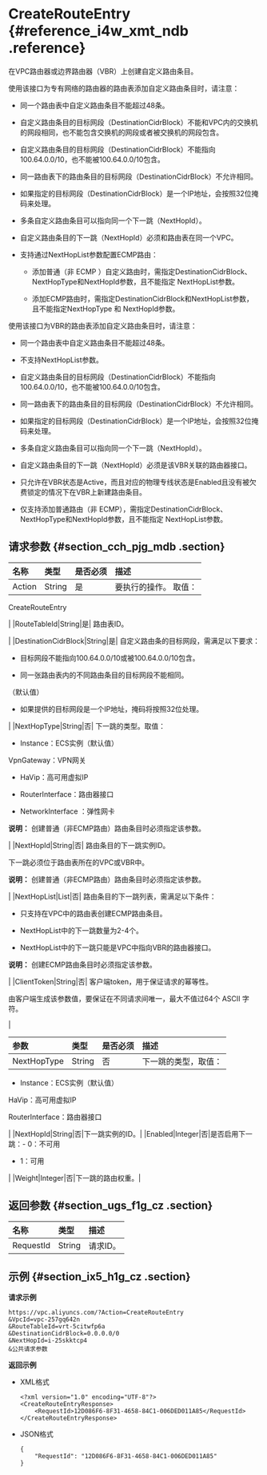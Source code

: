 # CreateRouteEntry {#reference_i4w_xmt_ndb .reference}

在VPC路由器或边界路由器（VBR）上创建自定义路由条目。

使用该接口为专有网络的路由器的路由表添加自定义路由条目时，请注意：

-   同一个路由表中自定义路由条目不能超过48条。

-   自定义路由条目的目标网段（DestinationCidrBlock）不能和VPC内的交换机的网段相同，也不能包含交换机的网段或者被交换机的网段包含。

-   自定义路由条目的目标网段（DestinationCidrBlock）不能指向100.64.0.0/10，也不能被100.64.0.0/10包含。

-   同一路由表下的路由条目的目标网段（DestinationCidrBlock）不允许相同。

-   如果指定的目标网段（DestinationCidrBlock）是一个IP地址，会按照32位掩码来处理。

-   多条自定义路由条目可以指向同一个下一跳（NextHopId）。
-   自定义路由条目的下一跳（NextHopId）必须和路由表在同一个VPC。
-   支持通过NextHopList参数配置ECMP路由：
    -   添加普通（非 ECMP ）自定义路由时，需指定DestinationCidrBlock、NextHopType和NextHopId参数，且不能指定 NextHopList参数。

    -   添加ECMP路由时，需指定DestinationCidrBlock和NextHopList参数，且不能指定NextHopType 和 NextHopId参数。


使用该接口为VBR的路由表添加自定义路由条目时，请注意：

-   同一个路由表中自定义路由条目不能超过48条。

-   不支持NextHopList参数。

-   自定义路由条目的目标网段（DestinationCidrBlock）不能指向100.64.0.0/10，也不能被100.64.0.0/10包含。

-   同一路由表下的路由条目的目标网段（DestinationCidrBlock）不允许相同。

-   如果指定的目标网段（DestinationCidrBlock）是一个IP地址，会按照32位掩码来处理。

-   多条自定义路由条目可以指向同一个下一跳（NextHopId）。
-   自定义路由条目的下一跳（NextHopId）必须是该VBR关联的路由器接口。
-   只允许在VBR状态是Active，而且对应的物理专线状态是Enabled且没有被欠费锁定的情况下在VBR上新建路由条目。

-   仅支持添加普通路由（非 ECMP），需指定DestinationCidrBlock、NextHopType和NextHopId参数，且不能指定 NextHopList参数。

## 请求参数 {#section_cch_pjg_mdb .section}

|名称|类型|是否必须|描述|
|:-|:-|:---|:-|
|Action|String|是| 要执行的操作。 取值：

 CreateRouteEntry

 |
|RouteTableId|String|是| 路由表ID。

 |
|DestinationCidrBlock|String|是| 自定义路由条的目标网段，需满足以下要求：

 -   目标网段不能指向100.64.0.0/10或被100.64.0.0/10包含。

-   同一张路由表内的不同路由条目的目标网段不能相同。

（默认值）

-   如果提供的目标网段是一个IP地址，掩码将按照32位处理。


 |
|NextHopType|String|否| 下一跳的类型。取值：

 -   Instance：ECS实例（默认值）

VpnGateway：VPN网关

-   HaVip：高可用虚拟IP

-   RouterInterface：路由器接口

-   NetworkInterface ：弹性网卡


 **说明：** 创建普通（非ECMP路由）路由条目时必须指定该参数。

 |
|NextHopId|String|否| 路由条目的下一跳实例ID。

 下一跳必须位于路由表所在的VPC或VBR中。

 **说明：** 创建普通（非ECMP路由）路由条目时必须指定该参数。

 |
|NextHopList|List|否| 路由条目的下一跳列表，需满足以下条件：

 -   只支持在VPC中的路由表创建ECMP路由条目。

-   NextHopList中的下一跳数量为2-4个。

-   NextHopList中的下一跳只能是VPC中指向VBR的路由器接口。


 **说明：** 创建ECMP路由条目时必须指定该参数。

 |
|ClientToken|String|否| 客户端token，用于保证请求的幂等性。

 由客户端生成该参数值，要保证在不同请求间唯一，最大不值过64个 ASCII 字符。

 |

|参数|类型|是否必须|描述|
|:-|:-|----|:-|
|NextHopType|String|否| 下一跳的类型，取值：

 -   Instance：ECS实例（默认值）

HaVip：高可用虚拟IP

RouterInterface：路由器接口


 |
|NextHopId|String|否|下一跳实例的ID。|
|Enabled|Integer|否|是否启用下一跳：-   0：不可用

-   1：可用


|
|Weight|Integer|否|下一跳的路由权重。|

## 返回参数 {#section_ugs_f1g_cz .section}

|名称|类型|描述|
|:-|:-|:-|
|RequestId|String|请求ID。|

## 示例 {#section_ix5_h1g_cz .section}

**请求示例**

``` {#createVPCpub}
https://vpc.aliyuncs.com/?Action=CreateRouteEntry
&VpcId=vpc-257gq642n
&RouteTableId=vrt-5citwfp6a
&DestinationCidrBlock=0.0.0.0/0
&NextHopId=i-25skktcp4
&公共请求参数
```

**返回示例**

-   XML格式

    ```
    <?xml version="1.0" encoding="UTF-8"?>
    <CreateRouteEntryResponse>
        <RequestId>12D086F6-8F31-4658-84C1-006DED011A85</RequestId>
    </CreateRouteEntryResponse>
    ```

-   JSON格式

    ```
    { 
        "RequestId": "12D086F6-8F31-4658-84C1-006DED011A85"
    }
    ```


